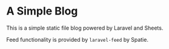 # A Simple Blog

This is a simple static file blog powered by Laravel and Sheets.

Feed functionality is provided by `laravel-feed` by Spatie.

